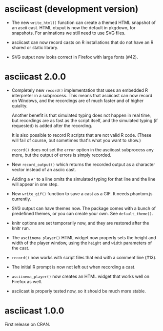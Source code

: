 # asciicast (development version)

* The new `write_html()` function can create a themed HTML snapshot of an
  ascii cast. HTML otuput is now the default in pkgdown, for snapshots.
  For animations we still need to use SVG files.

* asciicast can now record casts on R installations that do not have an R
  shared or static library.

* SVG output now looks correct in Firefox with large fonts (#42).

# asciicast 2.0.0

* Completely new `record()` implementation that uses an embedded R
  interpreter in a subprocess. This means that asciicast can now record
  on Windows, and the recordings are of much faster and of higher quiality.

  Another benefit is that simulated typing does not happen in real time,
  but recordings are as fast as the script itself, and the simulated typing
  (if requested) is added after the recording.

  It is also possible to record R scripts that are not valid R code.
  (These will fail of course, but sometimes that's what you want to show.)

  `record()` does not set the `error` option in the asciicast subprocess
  any more, but the output of errors is simply recorded.

* New `record_output()` which returns the recorded output as a character
  vector instead of an asciic cast.

* Adding a `#'` to a line omits the simulated typing for that line and the
  line will appear in one step.

* New `write_gif()` function to save a cast as a GIF. It needs phantom.js
  currently.

* SVG output can have themes now. The package comes with a bunch of
  predefined themes, or you can create your own. See `default_theme()`.

* knitr options are set temporarily now, and they are restored after the
  knitr run.

* The `asciinema_player()` HTML widget now properly sets the height and
  width of the player window, using the `height` and `width` parameters
  of the cast.

* `record()` now works with script files that end with a comment line (#13).

* The initial R prompt is now not left out when recording a cast.

* `asciinema_player()` now creates an HTML widget that works well on
  Firefox as well.

* asciicast is properly tested now, so it should be much more stable.

# asciicast 1.0.0

First release on CRAN.
